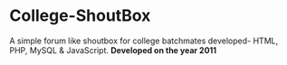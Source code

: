 # College-ShoutBox
A simple forum like shoutbox for college batchmates developed- HTML, PHP, MySQL &amp; JavaScript.
**Developed on the year 2011**
